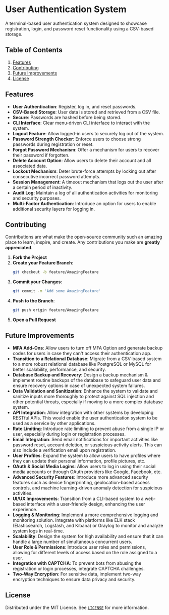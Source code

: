 # User Authentication System

A terminal-based user authentication system designed to showcase registration, login, and password reset functionality using a CSV-based storage.

## Table of Contents

1. [Features](#features)
2. [Contributing](#contributing)
3. [Future Improvements](#future-improvements)
4. [License](#license)

## Features

- **User Authentication**: Register, log in, and reset passwords.
- **CSV-Based Storage**: User data is stored and retrieved from a CSV file.
- **Secure**: Passwords are hashed before being stored.
- **CLI Interface**: Clear menu-driven CLI interface to interact with the system.
- **Logout Feature**: Allow logged-in users to securely log out of the system.
- **Password Strength Checker**: Enforce users to choose strong passwords during registration or reset.
- **Forgot Password Mechanism**: Offer a mechanism for users to recover their password if forgotten.
- **Delete Account Option**: Allow users to delete their account and all associated data.
- **Lockout Mechanism**: Deter brute-force attempts by locking out after consecutive incorrect password attempts.
- **Session Management**: A timeout mechanism that logs out the user after a certain period of inactivity.
- **Audit Log**: Maintain a log of all authentication activities for monitoring and security purposes.
- **Multi-Factor Authentication**: Introduce an option for users to enable additional security layers for logging in.

## Contributing

Contributions are what make the open-source community such an amazing place to learn, inspire, and create. Any contributions you make are **greatly appreciated**.

1. **Fork the Project**
2. **Create your Feature Branch**: 
    ```bash
    git checkout -b feature/AmazingFeature
    ```
3. **Commit your Changes**: 
    ```bash
    git commit -m 'Add some AmazingFeature'
    ```
4. **Push to the Branch**: 
    ```bash
    git push origin feature/AmazingFeature
    ```
5. **Open a Pull Request**

## Future Improvements

- **MFA Add-Ons**: Allow users to turn off MFA Option and generate backup codes for users in case they can't access their authentication app.
- **Transition to a Relational Database**: Migrate from a CSV-based system to a more robust relational database like PostgreSQL or MySQL for better scalability, performance, and security.
- **Database Backup and Recovery**: Design a backup mechanism & implement routine backups of the database to safeguard user data and ensure recovery options in case of unexpected system failures.
- **Data Validation and Sanitization**: Enhance the system to validate and sanitize inputs more thoroughly to protect against SQL injection and other potential threats, especially if moving to a more complex database system.
- **API Integration**: Allow integration with other systems by developing RESTful APIs. This would enable the user authentication system to be used as a service by other applications.
- **Rate Limiting**: Introduce rate limiting to prevent abuse from a single IP or user, especially during login or registration processes.
- **Email Integration**: Send email notifications for important activities like password reset, account deletion, or suspicious activity alerts. This can also include a verification email upon registration.
- **User Profiles**: Expand the system to allow users to have profiles where they can update their personal information, profile pictures, etc.
- **OAuth & Social Media Logins**: Allow users to log in using their social media accounts or through OAuth providers like Google, Facebook, etc.
- **Advanced Security Features**: Introduce more advanced security features such as device fingerprinting, geolocation-based access controls, and machine learning-driven anomaly detection for suspicious activities.
- **UI/UX Improvements**: Transition from a CLI-based system to a web-based interface with a user-friendly design, enhancing the user experience.
- **Logging & Monitoring**: Implement a more comprehensive logging and monitoring solution. Integrate with platforms like ELK stack (Elasticsearch, Logstash, and Kibana) or Graylog to monitor and analyze system logs in real-time.
- **Scalability**: Design the system for high availability and ensure that it can handle a large number of simultaneous concurrent users.
- **User Role & Permissions**: Introduce user roles and permissions, allowing for different levels of access based on the role assigned to a user.
- **Integration with CAPTCHA**: To prevent bots from abusing the registration or login processes, integrate CAPTCHA challenges.
- **Two-Way Encryption**: For sensitive data, implement two-way encryption techniques to ensure data privacy and security.


## License

Distributed under the MIT License. See [`LICENSE`](https://github.com/siddhant-vij/User-Authentication-System/blob/main/LICENSE) for more information.